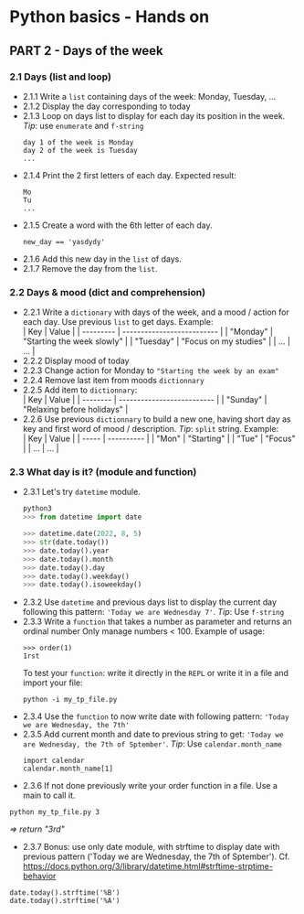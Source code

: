 # Python basics - Hands on

## PART 2 - Days of the week

### 2.1 Days (list and loop)

- 2.1.1 Write a ```list``` containing days of the week: Monday, Tuesday, ...
- 2.1.2 Display the day corresponding to today
- 2.1.3 Loop on days list to display for each day its position in the week. _Tip_: use ```enumerate``` and ```f-string```
  ```
  day 1 of the week is Monday
  day 2 of the week is Tuesday
  ...
  ```
- 2.1.4 Print the 2 first letters of each day. Expected result:  
  ```
  Mo
  Tu
  ...
  ```
- 2.1.5 Create a word with the 6th letter of each day.  
  ```
  new_day == 'yasdydy'
  ```
- 2.1.6 Add this new day in the ```list``` of days.  
- 2.1.7 Remove the day from the ```list```.  

### 2.2 Days & mood (dict and comprehension)

- 2.2.1 Write a ```dictionary``` with days of the week, and a mood / action for each day. Use previous ```list``` to get days. Example:  
  | Key       | Value                      |
  | --------- | -------------------------- |
  | "Monday"  | "Starting the week slowly" |
  | "Tuesday" | "Focus on my studies"      |
  | ...       | ...                        |
- 2.2.2 Display mood of today
- 2.2.3 Change action for Monday to ```"Starting the week by an exam"```
- 2.2.4 Remove last item from moods ```dictionnary```
- 2.2.5 Add item to ```dictionnary```:  
  | Key      | Value                      |
  | -------- | -------------------------- |
  | "Sunday" | "Relaxing before holidays" |
- 2.2.6 Use previous ```dictionnary``` to build a new one, having short day as key and first word of mood / description. _Tip_: ```split``` string. Example:  
  | Key   | Value      |
  | ----- | ---------- |
  | "Mon" | "Starting" |
  | "Tue" | "Focus"    |
  | ...   | ...        |

### 2.3 What day is it? (module and function)

- 2.3.1 Let's try ```datetime``` module.  
  ```python
  python3
  >>> from datetime import date

  >>> datetime.date(2022, 8, 5)
  >>> str(date.today())
  >>> date.today().year
  >>> date.today().month
  >>> date.today().day
  >>> date.today().weekday()
  >>> date.today().isoweekday()
  ```
- 2.3.2 Use ```datetime``` and previous days list to display the current day following this pattern: ```'Today we are Wednesday 7'```. _Tip_: Use ```f-string```
- 2.3.3 Write a ```function``` that takes a number as parameter and returns an ordinal number
  Only manage numbers < 100. Example of usage:  
  ```
  >>> order(1)
  1rst
  ```
  To test your ```function```: write it directly in the ```REPL``` or write it in a file and import your file:
  ```
  python -i my_tp_file.py
  ```
- 2.3.4 Use the ```function``` to now write date with following pattern: ```'Today we are Wednesday, the 7th'```
- 2.3.5 Add current month and date to previous string to get: ```'Today we are Wednesday, the 7th of Sptember'```.  _Tip_: Use ```calendar.month_name```
  ```
  import calendar
  calendar.month_name[1]
  ``` 
- 2.3.6 If not done previously write your order function in a file. 
Use a main to call it.  
```
python my_tp_file.py 3
```
_=> return "3rd"_
- 2.3.7  Bonus: use only date module, with strftime to display date with previous pattern ('Today we are Wednesday, the 7th of Sptember'). Cf. https://docs.python.org/3/library/datetime.html#strftime-strptime-behavior
```
date.today().strftime('%B')
date.today().strftime('%A')
``` 